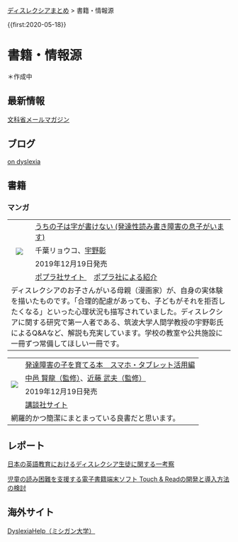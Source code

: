 <p class="breadcrumbs"><a href="../index.md">ディスレクシアまとめ</a> > 書籍・情報源

{{first:2020-05-18}}

# 書籍・情報源
＊作成中

## 最新情報
[文科省メールマガジン](https://www.mext.go.jp/magazine/)

## ブログ
[on dyslexia](https://ondyslexia.blogspot.com/)

## 書籍

### マンガ

<table class="book">
<tr>
<td rowspan="4" style="text-align:center">
<a target="_blank"  href="https://www.amazon.co.jp/gp/product/B073RZ16WZ/ref=as_li_tl?ie=UTF8&camp=247&creative=1211&creativeASIN=B073RZ16WZ&linkCode=as2&tag=kifu-simasu-22&linkId=d0cce43c1515bacb4b996ca4c8617495"><img border="0" src="//ws-fe.amazon-adsystem.com/widgets/q?_encoding=UTF8&MarketPlace=JP&ASIN=B073RZ16WZ&ServiceVersion=20070822&ID=AsinImage&WS=1&Format=_SL160_&tag=kifu-simasu-22" ></a>
</td>
<td><a href="https://www.poplar.co.jp/book/search/result/archive/8008145.html">うちの子は字が書けない (発達性読み書き障害の息子がいます) </a></td>
</tr>
<tr><td>千葉リョウコ、<a href="https://researchmap.jp/read0202502">宇野彰</a></td></tr>
<tr>
<td>2019年12月19日発売</td>
</tr>
<td><a href="https://www.poplar.co.jp/book/search/result/archive/8008145.html">ポプラ社サイト <i class="fa fa-external-link-square" aria-hidden="true"></i></a>　<a href="https://www.poplar.co.jp/topics/49379.html">ポプラ社による紹介 <i class="fa fa-external-link-square" aria-hidden="true"></i></a></td>
</tr>
<tr><td colspan="2">
ディスレクシアのお子さんがいる母親（漫画家）が、自身の実体験を描いたものです。「合理的配慮があっても、子どもがそれを拒否したくなる」といった心理状況も描写されていました。ディスレクシアに関する研究で第一人者である、筑波大学人間学教授の宇野彰氏によるQ&Aなど、解説も充実しています。学校の教室や公共施設に一冊ずつ常備してほしい一冊です。
</td></tr>
</table>


<table class="book">
<tr>
<td rowspan="4" style="text-align:center">
<a target="_blank"  href="https://www.amazon.co.jp/gp/product/4065156165/ref=as_li_tl?ie=UTF8&camp=247&creative=1211&creativeASIN=4065156165&linkCode=as2&tag=kifu-simasu-22&linkId=37d2f14050bcb2daf045cf6e41320a1f"><img border="0" src="//ws-fe.amazon-adsystem.com/widgets/q?_encoding=UTF8&MarketPlace=JP&ASIN=4065156165&ServiceVersion=20070822&ID=AsinImage&WS=1&Format=_SL160_&tag=kifu-simasu-22"></a>
</td>
<td><a href="https://bookclub.kodansha.co.jp/product?item=0000321996">発達障害の子を育てる本　スマホ・タブレット活用編</a></td>
</tr>
<tr><td><a href="https://www.rcast.u-tokyo.ac.jp/ja/research/people/staff-nakamura_kenryu.html">中邑 賢龍（監修）</a>、<a href="https://www.rcast.u-tokyo.ac.jp/ja/research/people/staff-kondo_takeo.html">近藤 武夫（監修）</a></td></tr>
<tr>
<td>2019年12月19日発売</td>
</tr>
<td><a href="https://bookclub.kodansha.co.jp/product?item=0000321996">講談社サイト <i class="fa fa-external-link-square" aria-hidden="true"></i></a></td>
</tr>
<tr><td colspan="2">網羅的かつ簡潔にまとまっている良書だと思います。</td></tr>
</table>

<!--
### [特異的発達障害診断・治療のための実践ガイドライン](http://www.shindan.co.jp/books/index.php?menu=10&cd=178100&kbn=1)

### [僕は、字が読めない。読字障害(ディスレクシア)と戦いつづけた南雲明彦の24年](https://www.shueisha-int.co.jp/publish/%E5%83%95%E3%81%AF%E3%80%81%E5%AD%97%E3%81%8C%E8%AA%AD%E3%82%81%E3%81%AA%E3%81%84%E3%80%82)

-->

## レポート
[日本の英語教育におけるディスレクシア生徒に関する一考察](https://www.kobe-yamate.ac.jp/library/journal/pdf/college/kiyo55/55murakami.pdf)

[児童の読み困難を支援する電子書籍端末ソフト Touch & Readの開発と導入方法の検討](https://www.jstage.jst.go.jp/article/jcss/18/3/18_3_521/_pdf)


## 海外サイト
[DyslexiaHelp（ミシガン大学）](http://dyslexiahelp.umich.edu/)

